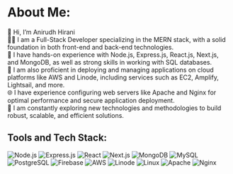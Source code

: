 # About Me:
👋 Hi, I’m Anirudh Hirani  
👨‍💻 I am a Full-Stack Developer specializing in the MERN stack, with a solid foundation in both front-end and back-end technologies.  
🔧 I have hands-on experience with Node.js, Express.js, React.js, Next.js, and MongoDB, as well as strong skills in working with SQL databases.  
🚀 I am also proficient in deploying and managing applications on cloud platforms like AWS and Linode, including services such as EC2, Amplify, Lightsail, and more.  
🌐 I have experience configuring web servers like Apache and Nginx for optimal performance and secure application deployment.  
🌱 I am constantly exploring new technologies and methodologies to build robust, scalable, and efficient solutions.

## Tools and Tech Stack:
![Node.js](https://img.shields.io/badge/node.js-6DA55F?style=for-the-badge&logo=node.js&logoColor=white)
![Express.js](https://img.shields.io/badge/express.js-404D59?style=for-the-badge)
![React](https://img.shields.io/badge/react-20232A?style=for-the-badge&logo=react&logoColor=61DAFB)
![Next.js](https://img.shields.io/badge/next.js-000000?style=for-the-badge&logo=nextdotjs&logoColor=white)
![MongoDB](https://img.shields.io/badge/mongodb-4EA94B?style=for-the-badge&logo=mongodb&logoColor=white)
![MySQL](https://img.shields.io/badge/mysql-4479A1?style=for-the-badge&logo=mysql&logoColor=white)
![PostgreSQL](https://img.shields.io/badge/postgresql-316192?style=for-the-badge&logo=postgresql&logoColor=white)
![Firebase](https://img.shields.io/badge/firebase-FFCA28?style=for-the-badge&logo=firebase&logoColor=black)
![AWS](https://img.shields.io/badge/Amazon_AWS-232F3E?style=for-the-badge&logo=amazon-aws&logoColor=white)
![Linode](https://img.shields.io/badge/linode-00A95C?style=for-the-badge&logo=linode&logoColor=white)
![Linux](https://img.shields.io/badge/linux-FCC624?style=for-the-badge&logo=linux&logoColor=black)
![Apache](https://img.shields.io/badge/apache-D22128?style=for-the-badge&logo=apache&logoColor=white)
![Nginx](https://img.shields.io/badge/nginx-009639?style=for-the-badge&logo=nginx&logoColor=white)
